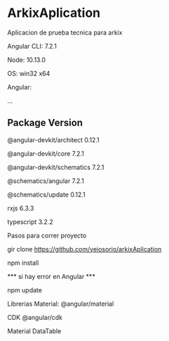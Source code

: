 # ArkixAplication
Aplicacion de prueba tecnica para arkix


Angular CLI: 7.2.1

Node: 10.13.0

OS: win32 x64

Angular:

...

Package                      Version
------------------------------------------------------
@angular-devkit/architect    0.12.1

@angular-devkit/core         7.2.1

@angular-devkit/schematics   7.2.1

@schematics/angular          7.2.1

@schematics/update           0.12.1

rxjs                         6.3.3

typescript                   3.2.2



Pasos para correr proyecto

gir clone https://github.com/yeiosorio/arkixAplication

npm install

*** si hay error en Angular ***

npm update

Librerias
Material:
 @angular/material

CDK
@angular/cdk

Material DataTable




